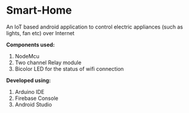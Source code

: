 # Smart-Home
An IoT based android application to control electric appliances (such as lights, fan etc) over Internet

**Components used:**
1) NodeMcu 
2) Two channel Relay module
3) Bicolor LED for the status of wifi connection

**Developed using:**
1) Arduino IDE
2) Firebase Console
3) Android Studio
